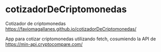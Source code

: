 # cotizadorDeCriptomonedas
Cotizador de criptomonedas https://faviomagallanes.github.io/cotizadorDeCriptomonedas/


App para cotizar criptomonedas utilizando fetch, cosumiendo la API de https://min-api.cryptocompare.com/
